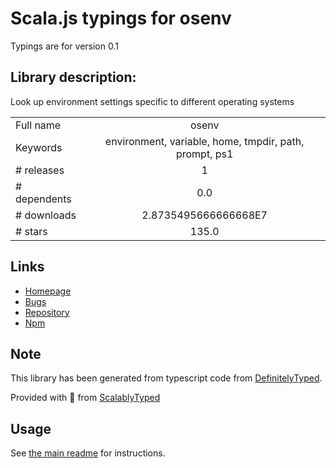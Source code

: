
# Scala.js typings for osenv

Typings are for version 0.1

## Library description:
Look up environment settings specific to different operating systems

|                    |                 |
| ------------------ | :-------------: |
| Full name          | osenv |
| Keywords           | environment, variable, home, tmpdir, path, prompt, ps1 |
| # releases         | 1 |
| # dependents       | 0.0 |
| # downloads        | 2.8735495666666668E7 |
| # stars            | 135.0 |

## Links
- [Homepage](https://github.com/npm/osenv#readme)
- [Bugs](https://github.com/npm/osenv/issues)
- [Repository](https://github.com/npm/osenv)
- [Npm](https://www.npmjs.com/package/osenv)
    


## Note
This library has been generated from typescript code from [DefinitelyTyped](https://definitelytyped.org).

Provided with :purple_heart: from [ScalablyTyped](https://github.com/oyvindberg/ScalablyTyped)

## Usage
See [the main readme](../../readme.md) for instructions.


